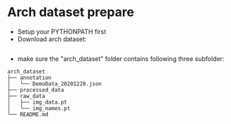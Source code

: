 # Arch dataset prepare
- Setup your PYTHONPATH first
- Download arch dataset:
```

```
- make sure the "arch_dataset" folder contains following three subfolder:
```
arch_dataset
├── annotation
│   └── DemoData_20201228.json
├── processed_data
├── raw_data
│   ├── img_data.pt
│   └── img_names.pt
└── README.md
```


